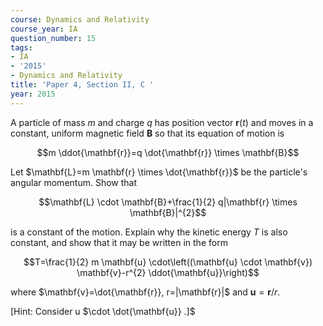 ```yaml
---
course: Dynamics and Relativity
course_year: IA
question_number: 15
tags:
- IA
- '2015'
- Dynamics and Relativity
title: 'Paper 4, Section II, C '
year: 2015
---
```




A particle of mass $m$ and charge $q$ has position vector $\mathbf{r}(t)$ and moves in a constant, uniform magnetic field $\mathbf{B}$ so that its equation of motion is

$$m \ddot{\mathbf{r}}=q \dot{\mathbf{r}} \times \mathbf{B}$$

Let $\mathbf{L}=m \mathbf{r} \times \dot{\mathbf{r}}$ be the particle's angular momentum. Show that

$$\mathbf{L} \cdot \mathbf{B}+\frac{1}{2} q|\mathbf{r} \times \mathbf{B}|^{2}$$

is a constant of the motion. Explain why the kinetic energy $T$ is also constant, and show that it may be written in the form

$$T=\frac{1}{2} m \mathbf{u} \cdot\left((\mathbf{u} \cdot \mathbf{v}) \mathbf{v}-r^{2} \ddot{\mathbf{u}}\right)$$

where $\mathbf{v}=\dot{\mathbf{r}}, r=|\mathbf{r}|$ and $\mathbf{u}=\mathbf{r} / r$.

[Hint: Consider u $\cdot \dot{\mathbf{u}} .]$